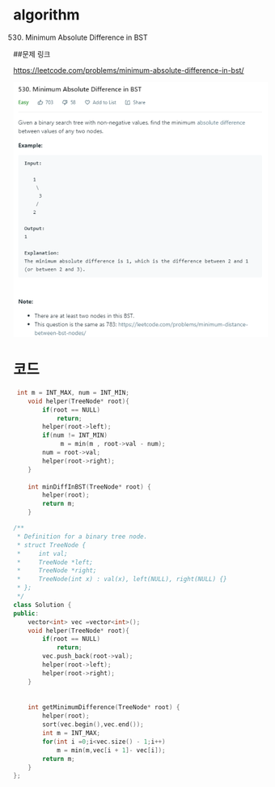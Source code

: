 ﻿# algorithm
530. Minimum Absolute Difference in BST

##문제 링크  

https://leetcode.com/problems/minimum-absolute-difference-in-bst/

![title](https://github.com/jungmin3834/algorithm/blob/master/image/minimum-absolute-difference-in-bst.png)



# 코드  
```cpp
 int m = INT_MAX, num = INT_MIN;
    void helper(TreeNode* root){
        if(root == NULL)
            return;
        helper(root->left);
        if(num != INT_MIN)
             m = min(m , root->val - num);
        num = root->val;
        helper(root->right);
    }
    
    int minDiffInBST(TreeNode* root) {
        helper(root);
        return m;
    }
```

```cpp
/**
 * Definition for a binary tree node.
 * struct TreeNode {
 *     int val;
 *     TreeNode *left;
 *     TreeNode *right;
 *     TreeNode(int x) : val(x), left(NULL), right(NULL) {}
 * };
 */
class Solution {
public:
    vector<int> vec =vector<int>();
    void helper(TreeNode* root){
        if(root == NULL)
            return;
        vec.push_back(root->val);
        helper(root->left);
        helper(root->right);
    }
    
    
    int getMinimumDifference(TreeNode* root) {
        helper(root);
        sort(vec.begin(),vec.end());
        int m = INT_MAX;
        for(int i =0;i<vec.size() - 1;i++)
            m = min(m,vec[i + 1]- vec[i]);
        return m;
    }
};
```
